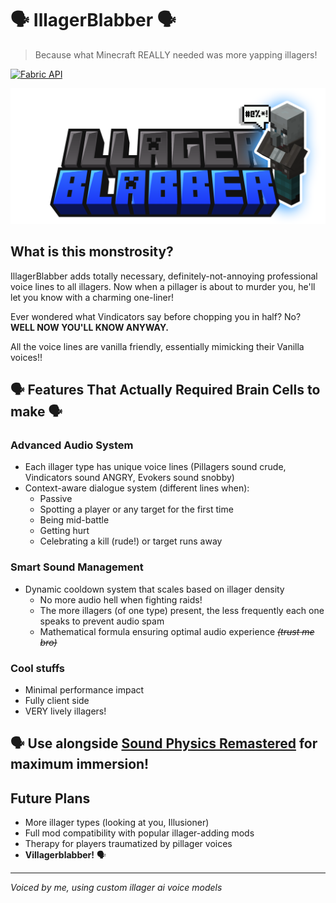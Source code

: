 # 🗣️ IllagerBlabber 🗣️

> Because what Minecraft REALLY needed was more yapping illagers!

[![Fabric API](https://img.shields.io/badge/Fabric%20API-Required-brightgreen)](https://fabricmc.net/)

<p align="center">
  <img src="src/main/resources/assets/illagerblabber/illagerblabbertitle2.png">
</p>

## What is this monstrosity?

IllagerBlabber adds totally necessary, definitely-not-annoying professional voice lines to all illagers.
Now when a pillager is about to murder you, he'll let you know with a charming one-liner!

Ever wondered what Vindicators say before chopping you in half? No? **WELL NOW YOU'LL KNOW ANYWAY.**

All the voice lines are vanilla friendly, essentially mimicking their Vanilla voices!!

##  🗣️ Features That Actually Required Brain Cells to make 🗣️

### Advanced Audio System
- Each illager type has unique voice lines (Pillagers sound crude, Vindicators sound ANGRY, Evokers sound snobby)
- Context-aware dialogue system (different lines when):
  - Passive
  - Spotting a player or any target for the first time
  - Being mid-battle
  - Getting hurt
  - Celebrating a kill (rude!) or target runs away

### Smart Sound Management
- Dynamic cooldown system that scales based on illager density
  - No more audio hell when fighting raids!
  - The more illagers (of one type) present, the less frequently each one speaks to prevent audio spam
  - Mathematical formula ensuring optimal audio experience ~~_(trust me bro)_~~

### Cool stuffs
- Minimal performance impact
- Fully client side
- VERY lively illagers!

## 🗣️ Use alongside [Sound Physics Remastered](https://modrinth.com/mod/sound-physics-remastered) for maximum immersion!

## Future Plans

- More illager types (looking at you, Illusioner)
- Full mod compatibility with popular illager-adding mods
- Therapy for players traumatized by pillager voices
- **Villagerblabber!** 🗣️




---

*Voiced by me, using custom illager ai voice models*
